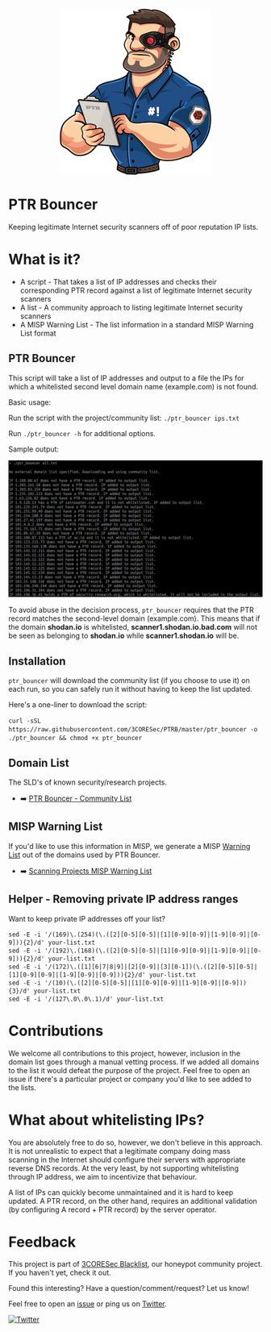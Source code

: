 <p align="center"><img src="./imgs/mascot.png">

# PTR Bouncer

Keeping legitimate Internet security scanners off of poor reputation IP lists. 

# What is it?

* A script - That takes a list of IP addresses and checks their corresponding PTR record against a list of legitimate Internet security scanners
* A list - A community approach to listing legitimate Internet security scanners
* A MISP Warning List - The list information in a standard MISP Warning List format

## PTR Bouncer

This script will take a list of IP addresses and output to a file the IPs for which a whitelisted second level domain name (example.com) is not found.

Basic usage:

Run the script with the project/community list: `./ptr_bouncer ips.txt`

Run `./ptr_bouncer -h` for additional options.

Sample output:

![image](./imgs/screenshot.png)

To avoid abuse in the decision process, `ptr_bouncer` requires that the PTR record matches the second-level domain (example.com). This means that if the domain **shodan.io** is whitelisted, **scanner1.shodan.io.bad.com** will not be seen as belonging to **shodan.io** while **scanner1.shodan.io** will be.

## Installation

`ptr_bouncer` will download the community list (if you choose to use it) on each run, so you can safely run it without having to keep the list updated. 

Here's a one-liner to download the script:

`curl -sSL https://raw.githubusercontent.com/3CORESec/PTRB/master/ptr_bouncer -o ./ptr_bouncer && chmod +x ptr_bouncer`

## Domain List

The SLD's of known security/research projects.

* ➡️ [PTR Bouncer - Community List](./ptrb-domains.txt)

## MISP Warning List

If you'd like to use this information in MISP, we generate a MISP [Warning List](https://github.com/MISP/misp-warninglists) out of the domains used by PTR Bouncer.

* ➡️ [Scanning Projects MISP Warning List](./MISP/scanning-projects.json)

## Helper - Removing private IP address ranges

Want to keep private IP addresses off your list?

```
sed -E -i '/(169)\.(254)(\.([2][0-5][0-5]|[1][0-9][0-9]|[1-9][0-9]|[0-9])){2}/d' your-list.txt
sed -E -i '/(192)\.(168)(\.([2][0-5][0-5]|[1][0-9][0-9]|[1-9][0-9]|[0-9])){2}/d' your-list.txt
sed -E -i '/(172)\.([1][6|7|8|9]|[2][0-9]|[3][0-1])(\.([2][0-5][0-5]|[1][0-9][0-9]|[1-9][0-9]|[0-9])){2}/d' your-list.txt
sed -E -i '/(10)(\.([2][0-5][0-5]|[1][0-9][0-9]|[1-9][0-9]|[0-9])){3}/d' your-list.txt
sed -E -i '/(127\.0\.0\.1)/d' your-list.txt
```

# Contributions

We welcome all contributions to this project, however, inclusion in the domain list goes through a manual vetting process. If we added all domains to the list it would defeat the purpose of the project. Feel free to open an issue if there's a particular project or company you'd like to see added to the lists.

# What about whitelisting IPs?

You are absolutely free to do so, however, we don't believe in this approach. It is not unrealistic to expect that a legitimate company doing mass scanning in the Internet should configure their servers with appropriate reverse DNS records. At the very least, by not supporting whitelisting through IP address, we aim to incentivize that behaviour.

A list of IPs can quickly become unmaintained and it is hard to keep updated. A PTR record, on the other hand, requires an additional validation (by configuring A record + PTR record) by the server operator.

# Feedback

This project is part of [3CORESec Blacklist](https://blacklist.3coresec.net), our honeypot community project. If you haven't yet, check it out.

Found this interesting? Have a question/comment/request? Let us know! 

Feel free to open an [issue](https://github.com/3CORESec/PTRB/issues) or ping us on [Twitter](https://twitter.com/3CORESec).

[![Twitter](https://img.shields.io/twitter/follow/3CORESec.svg?style=social&label=Follow)](https://twitter.com/3CORESec)
